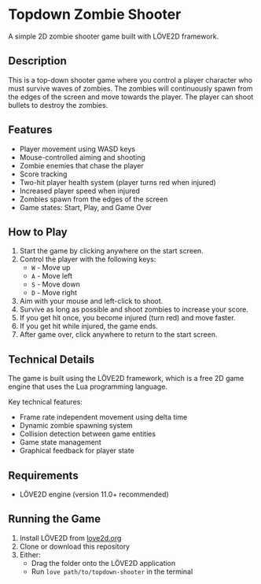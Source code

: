 # Topdown Zombie Shooter

A simple 2D zombie shooter game built with LÖVE2D framework.

## Description

This is a top-down shooter game where you control a player character who must survive waves of zombies. The zombies will continuously spawn from the edges of the screen and move towards the player. The player can shoot bullets to destroy the zombies.

## Features

- Player movement using WASD keys
- Mouse-controlled aiming and shooting
- Zombie enemies that chase the player
- Score tracking
- Two-hit player health system (player turns red when injured)
- Increased player speed when injured
- Zombies spawn from the edges of the screen
- Game states: Start, Play, and Game Over

## How to Play

1. Start the game by clicking anywhere on the start screen.
2. Control the player with the following keys:
   - `W` - Move up
   - `A` - Move left
   - `S` - Move down
   - `D` - Move right
3. Aim with your mouse and left-click to shoot.
4. Survive as long as possible and shoot zombies to increase your score.
5. If you get hit once, you become injured (turn red) and move faster.
6. If you get hit while injured, the game ends.
7. After game over, click anywhere to return to the start screen.

## Technical Details

The game is built using the LÖVE2D framework, which is a free 2D game engine that uses the Lua programming language.

Key technical features:

- Frame rate independent movement using delta time
- Dynamic zombie spawning system
- Collision detection between game entities
- Game state management
- Graphical feedback for player state

## Requirements

- LÖVE2D engine (version 11.0+ recommended)

## Running the Game

1. Install LÖVE2D from [love2d.org](https://love2d.org/)
2. Clone or download this repository
3. Either:
   - Drag the folder onto the LÖVE2D application
   - Run `love path/to/topdown-shooter` in the terminal
